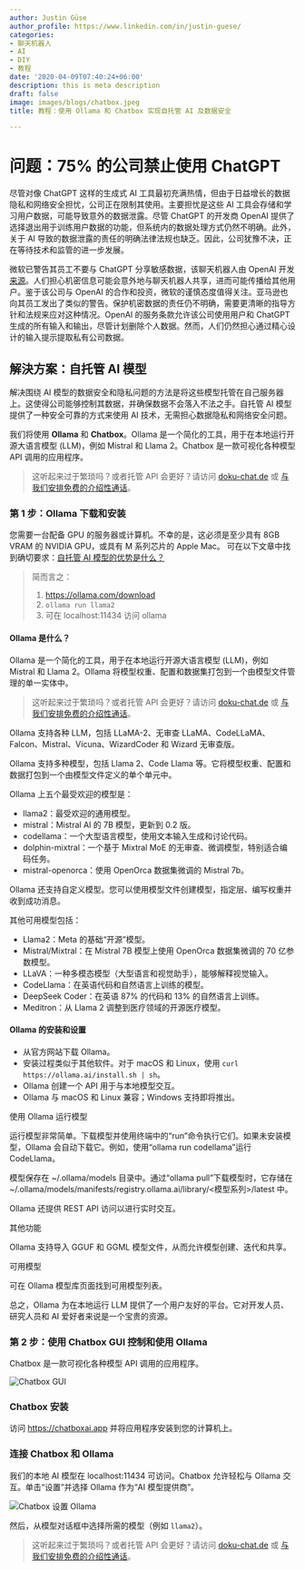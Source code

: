 ```yaml
---
author: Justin Güse
author_profile: https://www.linkedin.com/in/justin-guese/
categories:
- 聊天机器人
- AI
- DIY
- 教程
date: '2020-04-09T07:40:24+06:00'
description: this is meta description
draft: false
image: images/blogs/chatbox.jpeg
title: 教程：使用 Ollama 和 Chatbox 实现自托管 AI 及数据安全

---
```

# 问题：75% 的公司禁止使用 ChatGPT

尽管对像 ChatGPT 这样的生成式 AI 工具最初充满热情，但由于日益增长的数据隐私和网络安全担忧，公司正在限制其使用。主要担忧是这些 AI 工具会存储和学习用户数据，可能导致意外的数据泄露。尽管 ChatGPT 的开发商 OpenAI 提供了选择退出用于训练用户数据的功能，但系统内的数据处理方式仍然不明确。此外，关于 AI 导致的数据泄露的责任的明确法律法规也缺乏。因此，公司犹豫不决，正在等待技术和监管的进一步发展。

微软已警告其员工不要与 ChatGPT 分享敏感数据，该聊天机器人由 OpenAI 开发 [来源](https://www.businessinsider.com/chatgpt-microsoft-warns-employees-not-to-share-sensitive-data-openai-2023-1)。人们担心机密信息可能会意外地与聊天机器人共享，进而可能传播给其他用户。鉴于该公司与 OpenAI 的合作和投资，微软的谨慎态度值得关注。亚马逊也向其员工发出了类似的警告。保护机密数据的责任仍不明确，需要更清晰的指导方针和法规来应对这种情况。OpenAI 的服务条款允许该公司使用用户和 ChatGPT 生成的所有输入和输出，尽管计划删除个人数据。然而，人们仍然担心通过精心设计的输入提示提取私有公司数据。

## 解決方案：自托管 AI 模型

解决围绕 AI 模型的数据安全和隐私问题的方法是将这些模型托管在自己服务器上。这使得公司能够控制其数据，并确保数据不会落入不法之手。自托管 AI 模型提供了一种安全可靠的方式来使用 AI 技术，无需担心数据隐私和网络安全问题。

我们将使用 **Ollama** 和 **Chatbox**。Ollama 是一个简化的工具，用于在本地运行开源大语言模型 (LLM)，例如 Mistral 和 Llama 2。Chatbox 是一款可视化各种模型 API 调用的应用程序。

> 这听起来过于繁琐吗？或者托管 API 会更好？请访问 [doku-chat.de](/de/) 或 [与我们安排免费的介绍性通话](https://datafortress.cloud/de/contact/)。

### 第 1 步：Ollama 下载和安装

您需要一台配备 GPU 的服务器或计算机。不幸的是，这必须是至少具有 8GB VRAM 的 NVIDIA GPU，或具有 M 系列芯片的 Apple Mac。
可在以下文章中找到确切要求：[自托管 AI 模型的优势是什么？](/de/blog/vorteile-von-selbst-gehosteten-ki-modellen/)

> 简而言之：
> 1. https://ollama.com/download
> 2. `ollama run llama2`
> 3. 可在 localhost:11434 访问 ollama

#### Ollama 是什么？

Ollama 是一个简化的工具，用于在本地运行开源大语言模型 (LLM)，例如 Mistral 和 Llama 2。Ollama 将模型权重、配置和数据集打包到一个由模型文件管理的单一实体中。

> 这听起来过于繁琐吗？或者托管 API 会更好？请访问 [doku-chat.de](/de/) 或 [与我们安排免费的介绍性通话](https://datafortress.cloud/de/contact/)。

Ollama 支持各种 LLM，包括 LLaMA-2、无审查 LLaMA、CodeLLaMA、Falcon、Mistral、Vicuna、WizardCoder 和 Wizard 无审查版。

Ollama 支持多种模型，包括 Llama 2、Code Llama 等。它将模型权重、配置和数据打包到一个由模型文件定义的单个单元中。

Ollama 上五个最受欢迎的模型是：

- llama2：最受欢迎的通用模型。
- mistral：Mistral AI 的 7B 模型，更新到 0.2 版。
- codellama：一个大型语言模型，使用文本输入生成和讨论代码。
- dolphin-mixtral：一个基于 Mixtral MoE 的无审查、微调模型，特别适合编码任务。
- mistral-openorca：使用 OpenOrca 数据集微调的 Mistral 7b。


Ollama 还支持自定义模型。您可以使用模型文件创建模型，指定层、编写权重并收到成功消息。

其他可用模型包括：

- Llama2：Meta 的基础“开源”模型。
- Mistral/Mixtral：在 Mistral 7B 模型上使用 OpenOrca 数据集微调的 70 亿参数模型。
- LLaVA：一种多模态模型（大型语言和视觉助手），能够解释视觉输入。
- CodeLlama：在英语代码和自然语言上训练的模型。
- DeepSeek Coder：在英语 87% 的代码和 13% 的自然语言上训练。
- Meditron：从 Llama 2 调整到医疗领域的开源医疗模型。


#### Ollama 的安装和设置

- 从官方网站下载 Ollama。
- 安装过程类似于其他软件。对于 macOS 和 Linux，使用 `curl https://ollama.ai/install.sh | sh`。
- Ollama 创建一个 API 用于与本地模型交互。
- Ollama 与 macOS 和 Linux 兼容；Windows 支持即将推出。


使用 Ollama 运行模型

运行模型非常简单。下载模型并使用终端中的“run”命令执行它们。如果未安装模型，Ollama 会自动下载它。例如，使用“ollama run codellama”运行 CodeLlama。

模型保存在 ~/.ollama/models 目录中。通过“ollama pull”下载模型时，它存储在 ~/.ollama/models/manifests/registry.ollama.ai/library/<模型系列>/latest 中。

Ollama 还提供 REST API 访问以进行实时交互。

其他功能

Ollama 支持导入 GGUF 和 GGML 模型文件，从而允许模型创建、迭代和共享。

可用模型

可在 Ollama 模型库页面找到可用模型列表。

总之，Ollama 为在本地运行 LLM 提供了一个用户友好的平台。它对开发人员、研究人员和 AI 爱好者来说是一个宝贵的资源。

### 第 2 步：使用 Chatbox GUI 控制和使用 Ollama

Chatbox 是一款可视化各种模型 API 调用的应用程序。

![Chatbox GUI](/images/blogs/chatbox.png)

### Chatbox 安装

访问 https://chatboxai.app 并将应用程序安装到您的计算机上。


### 连接 Chatbox 和 Ollama

我们的本地 AI 模型在 localhost:11434 可访问。Chatbox 允许轻松与 Ollama 交互。单击“设置”并选择 Ollama 作为“AI 模型提供商”。

![Chatbox 设置 Ollama](/images/blogs/chatbox-settings.png)

然后，从模型对话框中选择所需的模型（例如 `llama2`）。

> 这听起来过于繁琐吗？或者托管 API 会更好？请访问 [doku-chat.de](/de/) 或 [与我们安排免费的介绍性通话](https://datafortress.cloud/de/contact/)。
